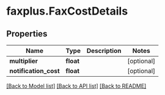 # faxplus.FaxCostDetails


## Properties

Name | Type | Description | Notes
------------ | ------------- | ------------- | -------------
**multiplier** | **float** |  | [optional] 
**notification_cost** | **float** |  | [optional] 

[[Back to Model list]](../README.md#documentation-for-models) [[Back to API list]](../README.md#documentation-for-api-endpoints) [[Back to README]](../README.md)

